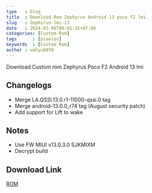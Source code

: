 ```yaml
---
type   : blog
title  : Download Rom Zephyrus Android 13 poco f2 lmi
slug   : Zephyrus-lmi-13
date   : 2024-03-06T09:01:35+07:00
categories: [Custom Rom]
tags      : [pixelos]
keywords  : [Custom Rom]
author : wahyu6070
---
```


Download Custom rom Zephyrus Poco F2 Android 13 lmi

## Changelogs
- Merge LA.QSSI.13.0.r1-11000-qssi.0 tag
- Merge android-13.0.0_r74 tag (August security patch)
- Add support for Lift to wake

## Notes
- Use FW MIUI v13.0.3.0 SJKMIXM
- Decrypt build


## Download Link 
[ROM](https://sourceforge.net/projects/zendroidbuild/files/Android_13/SkylineUI-v9.0-STABLE-13.0-20230921-1815-lmi-OFFICIAL.zip/download)